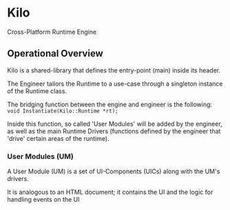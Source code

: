 # Kilo
Cross-Platform Runtime Engine

## Operational Overview
Kilo is a shared-library that defines the entry-point (main) inside its header.

The Engineer tailors the Runtime to a use-case through a singleton instance of the Runtime class.

The bridging function between the engine and engineer is the following:
`void Instantiate(Kilo::Runtime *rt);`

Inside this function, so called 'User Modules' will be added by the engineer, as well as the main Runtime Drivers (functions defined by the engineer that 'drive' certain areas of the runtime).

### User Modules (UM)
A User Module (UM) is a set of UI-Components (UICs) along with the UM's drivers.

It is analogous to an HTML document; it contains the UI and the logic for handling events on the UI
